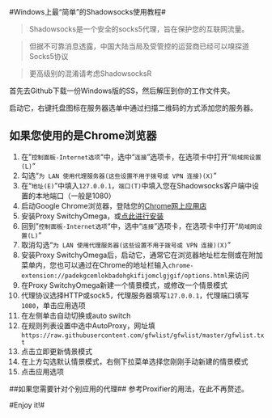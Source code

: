 ﻿#Windows上最“简单”的Shadowsocks使用教程#>Shadowsocks是一个安全的socks5代理，旨在保护您的互联网流量。>但据不可靠消息透露，中国大陆当局及受管控的运营商已经可以嗅探道Socks5协议>更高级别的混淆请考虑ShadowsocksR首先去Github下载一份Windows版的SS，然后解压到你的工作文件夹。启动它，右键托盘图标在服务器选单中通过扫描二维码的方式添加您的服务器。## 如果您使用的是Chrome浏览器 ##1. 在”`控制面板-Internet选项`“中，选中“`连接`”选项卡，在选项卡中打开“`局域网设置(L)`”2. 勾选“`为 LAN 使用代理服务器(这些设置不用于拨号或 VPN 连接)(X)`”3. 在“`地址(E)`”中填入`127.0.0.1`，`端口(T)`中填入您在Shadowsocks客户端中设置的本地端口（一般是1080）4. 启动Google Chrome浏览器，登陆您的[Chrome网上应用店](https://chrome.google.com/webstore/category/extensions?hl=zh-CN)5. 安装Proxy SwitchyOmega，或[点此进行安装](https://chrome.google.com/webstore/detail/proxy-switchyomega/padekgcemlokbadohgkifijomclgjgif?hl=zh-CN)7. 回到”`控制面板-Internet选项`“中，选中“`连接`”选项卡，在选项卡中打开“`局域网设置(L)`”8.  取消勾选“`为 LAN 使用代理服务器(这些设置不用于拨号或 VPN 连接)(X)`”6. 安装Proxy SwitchyOmega后，启动它，通常它在浏览器地址栏左侧或在附加菜单内，您也可以通过在Chrome的地址栏输入`chrome-extension://padekgcemlokbadohgkifijomclgjgif/options.html`来访问9. 在Proxy SwitchyOmega新建一个情景模式，或修改一个情景模式10. 代理协议选择HTTP或sock5，代理服务器填写`127.0.0.1`，代理端口填写`1080`，单击应用选项11. 在左侧单击自动切换或auto switch12. 在规则列表设置中选中AutoProxy，网址填`https://raw.githubusercontent.com/gfwlist/gfwlist/master/gfwlist.txt`13. 点击立即更新情景模式14. 在上方勾选默认情景模式，右侧下拉菜单选择您刚刚手动新建的情景模式15. 点击应用选项##如果您需要针对个别应用的代理##参考Proxifier的用法，在此不再赘述。#Enjoy it!#